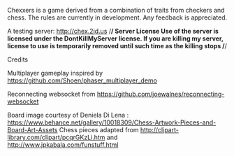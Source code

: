 Chexxers is a game derived from a combination of traits from checkers and chess. The rules are currently in development. Any feedback is appreciated.

A testing server: http://chex.2id.us
/************************************/
Server License
Use of the server is licensed under the DontKillMyServer license.
If you are killing my server, license to use is temporarily removed until such time as the killing stops
/************************************/


Credits

Multiplayer gameplay inspired by https://github.com/Shoen/phaser_multiplayer_demo

Reconnecting websocket from https://github.com/joewalnes/reconnecting-websocket

Board image courtesy of Deniela Di Lena : https://www.behance.net/gallery/10018309/Chess-Artwork-Pieces-and-Board-Art-Assets
Chess pieces adapted from http://clipart-library.com/clipart/pcqrGKzLi.htm and http://www.jpkabala.com/funstuff.html
